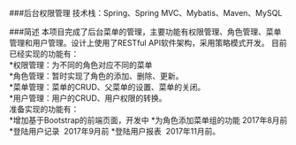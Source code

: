 ###后台权限管理
技术栈：Spring、Spring MVC、Mybatis、Maven、MySQL

###简述
本项目完成了后台菜单的管理，主要功能有权限管理、角色管理、菜单管理和用户管理。设计上使用了RESTful API软件架构，采用策略模式开发。
目前已经实现的功能有：<br>
*权限管理：为不同的角色对应不同的菜单<br>
*角色管理：暂时实现了角色的添加、删除、更新。<br>
*菜单管理：菜单的CRUD、父菜单的设置、菜单的关闭。<br>
*用户管理：用户的CRUD、用户权限的转换。<br>
准备实现的功能有：<br>
*增加基于Bootstrap的前端页面，开发中
*为角色添加菜单组的功能 2017年8月前
*登陆用户记录  2017年9月前
*登陆用户报表  2017年11月前。

